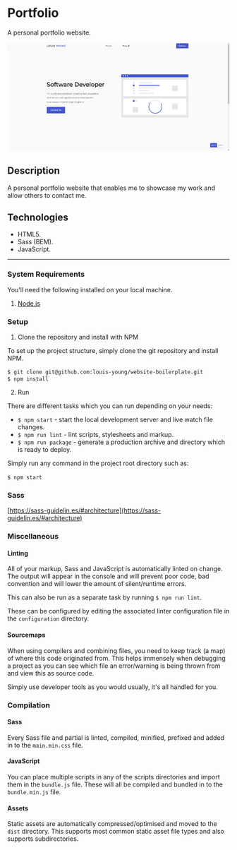 # Portfolio

A personal portfolio website.

![Portfolio](documentation/portfolio.jpg)

## Description

A personal portfolio website that enables me to showcase my work and allow others to contact me.

## Technologies

- HTML5.
- Sass (BEM).
- JavaScript.

---

### System Requirements

You'll need the following installed on your local machine.

1. [Node.js](https://nodejs.org/en/download/)

### Setup

1. Clone the repository and install with NPM

To set up the project structure, simply clone the git repository and install NPM.

```terminal
$ git clone git@github.com:louis-young/website-boilerplate.git
$ npm install
```

2. Run

There are different tasks which you can run depending on your needs:

- `$ npm start` - start the local development server and live watch file changes.
- `$ npm run lint` - lint scripts, stylesheets and markup.
- `$ npm run package` - generate a production archive and directory which is ready to deploy.

Simply run any command in the project root directory such as:

`$ npm start`

### Sass

[https://sass-guidelin.es/#architecture](https://sass-guidelin.es/#architecture)

### Miscellaneous

#### Linting

All of your markup, Sass and JavaScript is automatically linted on change. The output will appear in the console and will prevent poor code, bad convention and will lower the amount of silent/runtime errors.

This can also be run as a separate task by running `$ npm run lint`.

These can be configured by editing the associated linter configuration file in the `configuration` directory.

#### Sourcemaps

When using compilers and combining files, you need to keep track (a map) of where this code originated from. This helps immensely when debugging a project as you can see which file an error/warning is being thrown from and view this as source code.

Simply use developer tools as you would usually, it's all handled for you.

### Compilation

#### Sass

Every Sass file and partial is linted, compiled, minified, prefixed and added in to the `main.min.css` file.

#### JavaScript

You can place multiple scripts in any of the scripts directories and import them in the `bundle.js` file. These will all be compiled and bundled in to the `bundle.min.js` file.

#### Assets

Static assets are automatically compressed/optimised and moved to the `dist` directory. This supports most common static asset file types and also supports subdirectories.
